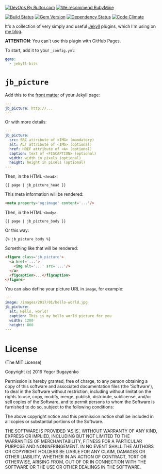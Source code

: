 [![DevOps By Rultor.com](http://www.rultor.com/b/yegor256/jekyll-bits)](http://www.rultor.com/p/yegor256/jekyll-bits)
[![We recommend RubyMine](https://www.elegantobjects.org/rubymine.svg)](https://www.jetbrains.com/ruby/)

[![Build Status](https://travis-ci.org/yegor256/jekyll-bits.svg)](https://travis-ci.org/yegor256/jekyll-bits)
[![Gem Version](https://badge.fury.io/rb/jekyll-bits.svg)](http://badge.fury.io/rb/jekyll-bits)
[![Dependency Status](https://gemnasium.com/yegor256/jekyll-bits.svg)](https://gemnasium.com/yegor256/jekyll-bits)
[![Code Climate](http://img.shields.io/codeclimate/github/yegor256/jekyll-bits.svg)](https://codeclimate.com/github/yegor256/jekyll-bits)

It's a collection of very simply and useful [Jekyll](https://jekyllrb.com/) plugins,
which I'm using on [my blog](https://github.com/yegor256/blog).

**ATTENTION**: You
[can't](https://help.github.com/articles/adding-jekyll-plugins-to-a-github-pages-site/)
use this plugin with GitHub Pages.

To start, add it to your `_config.yml`:

```yaml
gems:
  - jekyll-bits
```

# `jb_picture`

Add this to the [front matter](https://jekyllrb.com/docs/frontmatter/) of
your Jekyll page:

```yaml
---
jb_picture: http://...
---
```

Or with more details:

```yaml
---
jb_picture:
  src: SRC attribute of <IMG> (mandatory)
  alt: ALT attribute of <IMG> (optional)
  href: HREF attribute of <A> (optional)
  caption: text of <FIGCAPTION> (optional)
  width: width in pixels (optional)
  height: height in pixels (optional)
---
```

Then, in the HTML `<head>`:

```liquid
{{ page | jb_picture_head }}
```

This meta information will be rendered:

```html
<meta property='og:image' content='...'/>
```

Then, in the HTML `<body>`:

```liquid
{{ page | jb_picture_body }}
```

Or this way:

```liquid
{% jb_picture_body %}
```

Something like that will be rendered:

```html
<figure class='jb_picture'>
  <a href='...'>
    <img alt='...' src='...'/>
  </a>
  <figcaption>...</figcaption>
</figure>
```

You can also define your picture URL in `image`, for example:

```yaml
---
image: /images/2017/01/hello-world.jpg
jb_picture:
  alt: Hello, world!
  caption: This is my hello world picture for you
  width: 1280
  height: 800
---
```

# License

(The MIT License)

Copyright (c) 2016 Yegor Bugayenko

Permission is hereby granted, free of charge, to any person obtaining a copy
of this software and associated documentation files (the 'Software'), to deal
in the Software without restriction, including without limitation the rights
to use, copy, modify, merge, publish, distribute, sublicense, and/or sell
copies of the Software, and to permit persons to whom the Software is
furnished to do so, subject to the following conditions:

The above copyright notice and this permission notice shall be included in all
copies or substantial portions of the Software.

THE SOFTWARE IS PROVIDED 'AS IS', WITHOUT WARRANTY OF ANY KIND, EXPRESS OR
IMPLIED, INCLUDING BUT NOT LIMITED TO THE WARRANTIES OF MERCHANTABILITY,
FITNESS FOR A PARTICULAR PURPOSE AND NONINFRINGEMENT. IN NO EVENT SHALL THE
AUTHORS OR COPYRIGHT HOLDERS BE LIABLE FOR ANY CLAIM, DAMAGES OR OTHER
LIABILITY, WHETHER IN AN ACTION OF CONTRACT, TORT OR OTHERWISE, ARISING FROM,
OUT OF OR IN CONNECTION WITH THE SOFTWARE OR THE USE OR OTHER DEALINGS IN THE
SOFTWARE.
